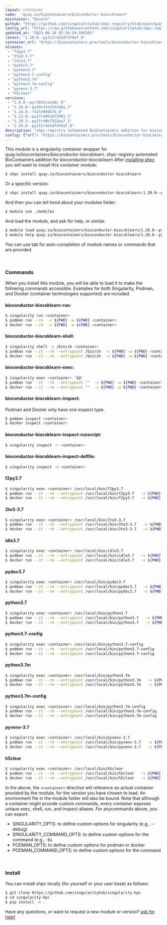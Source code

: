 ```yaml
---
layout: container
name:  "quay.io/biocontainers/bioconductor-biocsklearn"
maintainer: "@vsoch"
github: "https://github.com/singularityhub/shpc-registry/blob/main/quay.io/biocontainers/bioconductor-biocsklearn/container.yaml"
config_url: "https://raw.githubusercontent.com/singularityhub/shpc-registry/main/quay.io/biocontainers/bioconductor-biocsklearn/container.yaml"
updated_at: "2023-06-26 03:36:59.589101"
latest: "1.20.0--py311r42hdfd78af_0"
container_url: "https://biocontainers.pro/tools/bioconductor-biocsklearn"
aliases:
 - "f2py3.7"
 - "2to3-3.7"
 - "idle3.7"
 - "pydoc3.7"
 - "python3.7"
 - "python3.7-config"
 - "python3.7m"
 - "python3.7m-config"
 - "pyvenv-3.7"
 - "h5clear"
versions:
 - "1.8.0--pyr36h5ca1d4c_0"
 - "1.16.0--py38r41h22d1e0a_3"
 - "1.14.0--r41h399db7b_0"
 - "1.12.0--py37r40h1bf2991_1"
 - "1.10.3--py27r40h7552ea7_1"
 - "1.20.0--py311r42hdfd78af_0"
description: "shpc-registry automated BioContainers addition for bioconductor-biocsklearn"
config: {"url": "https://biocontainers.pro/tools/bioconductor-biocsklearn", "maintainer": "@vsoch", "description": "shpc-registry automated BioContainers addition for bioconductor-biocsklearn", "latest": {"1.20.0--py311r42hdfd78af_0": "sha256:99a88d5cb5b0b752fc12a12152da5be049c11228bd8100023726b6f6755b481f"}, "tags": {"1.8.0--pyr36h5ca1d4c_0": "sha256:5a0eecbddc9177ca243ee05a12e0ca3242ca8bfd5ef60e323e6ea27ab4a01cb9", "1.16.0--py38r41h22d1e0a_3": "sha256:09eb612c96ccab1bdbb9f353d68a716086983626a57fd87482c32bb54c1ed8af", "1.14.0--r41h399db7b_0": "sha256:ff46debdf4800590d744161810e61d6e82546fe0fd1832eb5086917e966a3ecf", "1.12.0--py37r40h1bf2991_1": "sha256:75df47948838104af535378b616c045ae73d08c52accc81ff02cddccabd8d8a4", "1.10.3--py27r40h7552ea7_1": "sha256:0b68d3af39b0902cfe7e3b881404111b236789bb76c394947c7e7f53c5ebfaf1", "1.20.0--py311r42hdfd78af_0": "sha256:99a88d5cb5b0b752fc12a12152da5be049c11228bd8100023726b6f6755b481f"}, "docker": "quay.io/biocontainers/bioconductor-biocsklearn", "aliases": {"f2py3.7": "/usr/local/bin/f2py3.7", "2to3-3.7": "/usr/local/bin/2to3-3.7", "idle3.7": "/usr/local/bin/idle3.7", "pydoc3.7": "/usr/local/bin/pydoc3.7", "python3.7": "/usr/local/bin/python3.7", "python3.7-config": "/usr/local/bin/python3.7-config", "python3.7m": "/usr/local/bin/python3.7m", "python3.7m-config": "/usr/local/bin/python3.7m-config", "pyvenv-3.7": "/usr/local/bin/pyvenv-3.7", "h5clear": "/usr/local/bin/h5clear"}}
---
```


This module is a singularity container wrapper for quay.io/biocontainers/bioconductor-biocsklearn.
shpc-registry automated BioContainers addition for bioconductor-biocsklearn
After [installing shpc](#install) you will want to install this container module:


```bash
$ shpc install quay.io/biocontainers/bioconductor-biocsklearn
```

Or a specific version:

```bash
$ shpc install quay.io/biocontainers/bioconductor-biocsklearn:1.20.0--py311r42hdfd78af_0
```

And then you can tell lmod about your modules folder:

```bash
$ module use ./modules
```

And load the module, and ask for help, or similar.

```bash
$ module load quay.io/biocontainers/bioconductor-biocsklearn/1.20.0--py311r42hdfd78af_0
$ module help quay.io/biocontainers/bioconductor-biocsklearn/1.20.0--py311r42hdfd78af_0
```

You can use tab for auto-completion of module names or commands that are provided.

<br>

### Commands

When you install this module, you will be able to load it to make the following commands accessible.
Examples for both Singularity, Podman, and Docker (container technologies supported) are included.

#### bioconductor-biocsklearn-run:

```bash
$ singularity run <container>
$ podman run --rm  -v ${PWD} -w ${PWD} <container>
$ docker run --rm  -v ${PWD} -w ${PWD} <container>
```

#### bioconductor-biocsklearn-shell:

```bash
$ singularity shell -s /bin/sh <container>
$ podman run --it --rm --entrypoint /bin/sh  -v ${PWD} -w ${PWD} <container>
$ docker run --it --rm --entrypoint /bin/sh  -v ${PWD} -w ${PWD} <container>
```

#### bioconductor-biocsklearn-exec:

```bash
$ singularity exec <container> "$@"
$ podman run --it --rm --entrypoint ""  -v ${PWD} -w ${PWD} <container> "$@"
$ docker run --it --rm --entrypoint ""  -v ${PWD} -w ${PWD} <container> "$@"
```

#### bioconductor-biocsklearn-inspect:

Podman and Docker only have one inspect type.

```bash
$ podman inspect <container>
$ docker inspect <container>
```

#### bioconductor-biocsklearn-inspect-runscript:

```bash
$ singularity inspect -r <container>
```

#### bioconductor-biocsklearn-inspect-deffile:

```bash
$ singularity inspect -d <container>
```


#### f2py3.7

```bash
$ singularity exec <container> /usr/local/bin/f2py3.7
$ podman run --it --rm --entrypoint /usr/local/bin/f2py3.7   -v ${PWD} -w ${PWD} <container> -c " $@"
$ docker run --it --rm --entrypoint /usr/local/bin/f2py3.7   -v ${PWD} -w ${PWD} <container> -c " $@"
```


#### 2to3-3.7

```bash
$ singularity exec <container> /usr/local/bin/2to3-3.7
$ podman run --it --rm --entrypoint /usr/local/bin/2to3-3.7   -v ${PWD} -w ${PWD} <container> -c " $@"
$ docker run --it --rm --entrypoint /usr/local/bin/2to3-3.7   -v ${PWD} -w ${PWD} <container> -c " $@"
```


#### idle3.7

```bash
$ singularity exec <container> /usr/local/bin/idle3.7
$ podman run --it --rm --entrypoint /usr/local/bin/idle3.7   -v ${PWD} -w ${PWD} <container> -c " $@"
$ docker run --it --rm --entrypoint /usr/local/bin/idle3.7   -v ${PWD} -w ${PWD} <container> -c " $@"
```


#### pydoc3.7

```bash
$ singularity exec <container> /usr/local/bin/pydoc3.7
$ podman run --it --rm --entrypoint /usr/local/bin/pydoc3.7   -v ${PWD} -w ${PWD} <container> -c " $@"
$ docker run --it --rm --entrypoint /usr/local/bin/pydoc3.7   -v ${PWD} -w ${PWD} <container> -c " $@"
```


#### python3.7

```bash
$ singularity exec <container> /usr/local/bin/python3.7
$ podman run --it --rm --entrypoint /usr/local/bin/python3.7   -v ${PWD} -w ${PWD} <container> -c " $@"
$ docker run --it --rm --entrypoint /usr/local/bin/python3.7   -v ${PWD} -w ${PWD} <container> -c " $@"
```


#### python3.7-config

```bash
$ singularity exec <container> /usr/local/bin/python3.7-config
$ podman run --it --rm --entrypoint /usr/local/bin/python3.7-config   -v ${PWD} -w ${PWD} <container> -c " $@"
$ docker run --it --rm --entrypoint /usr/local/bin/python3.7-config   -v ${PWD} -w ${PWD} <container> -c " $@"
```


#### python3.7m

```bash
$ singularity exec <container> /usr/local/bin/python3.7m
$ podman run --it --rm --entrypoint /usr/local/bin/python3.7m   -v ${PWD} -w ${PWD} <container> -c " $@"
$ docker run --it --rm --entrypoint /usr/local/bin/python3.7m   -v ${PWD} -w ${PWD} <container> -c " $@"
```


#### python3.7m-config

```bash
$ singularity exec <container> /usr/local/bin/python3.7m-config
$ podman run --it --rm --entrypoint /usr/local/bin/python3.7m-config   -v ${PWD} -w ${PWD} <container> -c " $@"
$ docker run --it --rm --entrypoint /usr/local/bin/python3.7m-config   -v ${PWD} -w ${PWD} <container> -c " $@"
```


#### pyvenv-3.7

```bash
$ singularity exec <container> /usr/local/bin/pyvenv-3.7
$ podman run --it --rm --entrypoint /usr/local/bin/pyvenv-3.7   -v ${PWD} -w ${PWD} <container> -c " $@"
$ docker run --it --rm --entrypoint /usr/local/bin/pyvenv-3.7   -v ${PWD} -w ${PWD} <container> -c " $@"
```


#### h5clear

```bash
$ singularity exec <container> /usr/local/bin/h5clear
$ podman run --it --rm --entrypoint /usr/local/bin/h5clear   -v ${PWD} -w ${PWD} <container> -c " $@"
$ docker run --it --rm --entrypoint /usr/local/bin/h5clear   -v ${PWD} -w ${PWD} <container> -c " $@"
```



In the above, the `<container>` directive will reference an actual container provided
by the module, for the version you have chosen to load. An environment file in the
module folder will also be bound. Note that although a container
might provide custom commands, every container exposes unique exec, shell, run, and
inspect aliases. For anycommands above, you can export:

 - SINGULARITY_OPTS: to define custom options for singularity (e.g., --debug)
 - SINGULARITY_COMMAND_OPTS: to define custom options for the command (e.g., -b)
 - PODMAN_OPTS: to define custom options for podman or docker
 - PODMAN_COMMAND_OPTS: to define custom options for the command

<br>

### Install

You can install shpc locally (for yourself or your user base) as follows:

```bash
$ git clone https://github.com/singularityhub/singularity-hpc
$ cd singularity-hpc
$ pip install -e .
```

Have any questions, or want to request a new module or version? [ask for help!](https://github.com/singularityhub/singularity-hpc/issues)